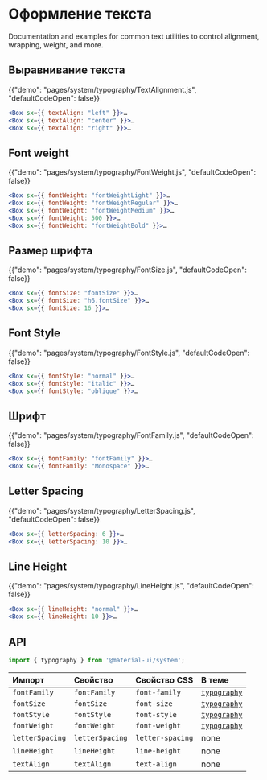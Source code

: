 # Оформление текста

<p class="description">Documentation and examples for common text utilities to control alignment, wrapping, weight, and more.</p>

## Выравнивание текста

{{"demo": "pages/system/typography/TextAlignment.js", "defaultCodeOpen": false}}

```jsx
<Box sx={{ textAlign: "left" }}>…
<Box sx={{ textAlign: "center" }}>…
<Box sx={{ textAlign: "right" }}>…
```

## Font weight

{{"demo": "pages/system/typography/FontWeight.js", "defaultCodeOpen": false}}

```jsx
<Box sx={{ fontWeight: "fontWeightLight" }}>…
<Box sx={{ fontWeight: "fontWeightRegular" }}>…
<Box sx={{ fontWeight: "fontWeightMedium" }}>…
<Box sx={{ fontWeight: 500 }}>…
<Box sx={{ fontWeight: "fontWeightBold" }}>…
```

## Размер шрифта

{{"demo": "pages/system/typography/FontSize.js", "defaultCodeOpen": false}}

```jsx
<Box sx={{ fontSize: "fontSize" }}>…
<Box sx={{ fontSize: "h6.fontSize" }}>…
<Box sx={{ fontSize: 16 }}>…
```

## Font Style

{{"demo": "pages/system/typography/FontStyle.js", "defaultCodeOpen": false}}

```jsx
<Box sx={{ fontStyle: "normal" }}>…
<Box sx={{ fontStyle: "italic" }}>…
<Box sx={{ fontStyle: "oblique" }}>…
```

## Шрифт

{{"demo": "pages/system/typography/FontFamily.js", "defaultCodeOpen": false}}

```jsx
<Box sx={{ fontFamily: "fontFamily" }}>…
<Box sx={{ fontFamily: "Monospace" }}>…
```

## Letter Spacing

{{"demo": "pages/system/typography/LetterSpacing.js", "defaultCodeOpen": false}}

```jsx
<Box sx={{ letterSpacing: 6 }}>…
<Box sx={{ letterSpacing: 10 }}>…
```

## Line Height

{{"demo": "pages/system/typography/LineHeight.js", "defaultCodeOpen": false}}

```jsx
<Box sx={{ lineHeight: "normal" }}>…
<Box sx={{ lineHeight: 10 }}>…
```

## API

```js
import { typography } from '@material-ui/system';
```

| Импорт          | Свойство        | Свойство CSS     | В теме                                                                 |
|:--------------- |:--------------- |:---------------- |:---------------------------------------------------------------------- |
| `fontFamily`    | `fontFamily`    | `font-family`    | [`typography`](/customization/default-theme/?expand-path=$.typography) |
| `fontSize`      | `fontSize`      | `font-size`      | [`typography`](/customization/default-theme/?expand-path=$.typography) |
| `fontStyle`     | `fontStyle`     | `font-style`     | [`typography`](/customization/default-theme/?expand-path=$.typography) |
| `fontWeight`    | `fontWeight`    | `font-weight`    | [`typography`](/customization/default-theme/?expand-path=$.typography) |
| `letterSpacing` | `letterSpacing` | `letter-spacing` | none                                                                   |
| `lineHeight`    | `lineHeight`    | `line-height`    | none                                                                   |
| `textAlign`     | `textAlign`     | `text-align`     | none                                                                   |
